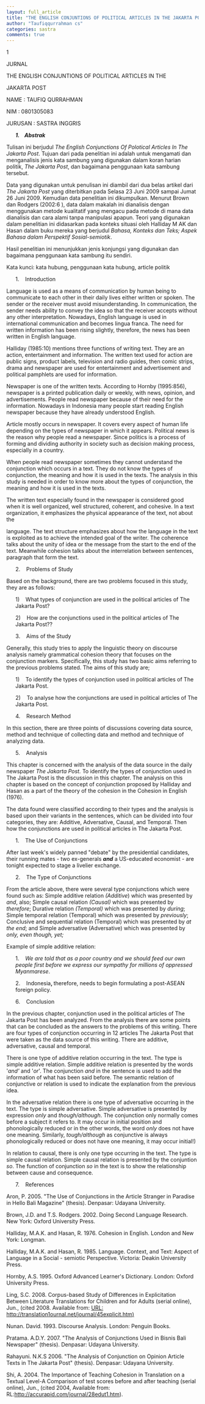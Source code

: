 ```yaml
---
layout: full_article
title: "THE ENGLISH CONJUNTIONS OF POLITICAL ARTICLES IN THE JAKARTA POST"
author: "Taufiqqurrahman cs"
categories: sastra
comments: true
---
```


<p><span class="font0">1</span></p>
<p><span class="font1">JURNAL</span></p>
<p><span class="font1">THE ENGLISH CONJUNTIONS OF POLITICAL ARTICLES IN THE</span></p>
<p><span class="font1">JAKARTA POST</span></p>
<p><span class="font1">NAME : TAUFIQ QURRAHMAN</span></p>
<p><span class="font1">NIM : 0801305083</span></p>
<p><span class="font1">JURUSAN : SASTRA INGGRIS</span></p>
<ul style="list-style:none;"><li>
<p><span class="font1" style="font-weight:bold;font-style:italic;">1. &nbsp;&nbsp;&nbsp;Abstrak</span></p></li></ul>
<p><span class="font1">Tulisan ini berjudul </span><span class="font1" style="font-style:italic;">The English Conjunctions Of Polotical Articles In The Jakarta Post</span><span class="font1">. Tujuan dari pada penelitian ini adalah untuk mengamati dan menganalisis jenis kata sambung yang digunakan dalam koran harian politik, </span><span class="font1" style="font-style:italic;">The Jakarta Post</span><span class="font1">, dan bagaimana penggunaan kata sambung tersebut.</span></p>
<p><span class="font1">Data yang digunakan untuk penulisan ini diambil dari dua belas artikel dari </span><span class="font1" style="font-style:italic;">The Jakarta Post</span><span class="font1"> yang diterbitkan pada Selasa 23 Juni 2009 sampai Jumat 26 Juni 2009. Kemudian data penelitian ini dikumpulkan. Menurut Brown dan Rodgers (2002:6 ), data dalam makalah ini dianalisis dengan menggunakan metode kualitatif yang mengacu pada metode di mana data dianalisis dan cara alami tanpa manipulasi apapun. Teori yang digunakan dalam penelitian ini didasarkan pada konteks situasi oleh Halliday M AK dan Hasan dalam buku mereka yang berjudul </span><span class="font1" style="font-style:italic;">Bahasa, Konteks dan Teks; Aspek Bahasa dalam Perspektif Sosial-semiotik</span><span class="font1">.</span></p>
<p><span class="font1">Hasil penelitian ini menunjukkan jenis konjungsi yang digunakan dan bagaimana penggunaan kata sambung itu sendiri.</span></p>
<p><span class="font1">Kata kunci: kata hubung, penggunaan kata hubung, article politik</span></p>
<ul style="list-style:none;"><li>
<p><span class="font1">1. &nbsp;&nbsp;&nbsp;Introduction</span></p></li></ul>
<p><span class="font1">Language is used as a means of communication by human being to communicate to each other in their daily lives either written or spoken. The sender or the receiver must avoid misunderstanding. In communication, the sender needs ability to convey the idea so that the receiver accepts without any other interpretation. Nowadays, English language is used in international communication and becomes lingua franca. The need for written information has been rising slightly, therefore, the news has been written in English language.</span></p>
<p><span class="font1">Halliday (1985:10) mentions three functions of writing text. They are an action, entertainment and information. The written text used for action are public signs, product labels, television and radio guides, then comic strips, drama and newspaper are used for entertainment and advertisement and political pamphlets are used for information.</span></p>
<p><span class="font1">Newspaper is one of the written texts. According to Hornby (1995:856), newspaper is a printed publication daily or weekly, with news, opinion, and advertisements. People read newspaper because of their need for the information. Nowadays in Indonesia many people start reading English newspaper because they have already understood English.</span></p>
<p><span class="font1">Article mostly occurs in newspaper. It covers every aspect of human life depending on the types of newspaper in which it appears. Political news is the reason why people read a newspaper. Since politics is a process of forming and dividing authority in society such as decision making process, especially in a country.</span></p>
<p><span class="font1">When people read newspaper sometimes they cannot understand the conjunction which occurs in a text. They do not know the types of conjunction, the meaning and how it is used in the texts. The analysis in this study is needed in order to know more about the types of conjunction, the meaning and how it is used in the texts.</span></p>
<p><span class="font1">The written text especially found in the newspaper is considered good when it is well organized, well structured, coherent, and cohesive. In a text organization, it emphasizes the physical appearance of the text, not about the</span></p>
<p><span class="font1">language. The text structure emphasizes about how the language in the text is exploited as to achieve the intended goal of the writer. The coherence talks about the unity of idea or the message from the start to the end of the text. Meanwhile cohesion talks about the interrelation between sentences, paragraph that form the text.</span></p>
<ul style="list-style:none;"><li>
<p><span class="font1">2. &nbsp;&nbsp;&nbsp;Problems of Study</span></p></li></ul>
<p><span class="font1">Based on the background, there are two problems focused in this study, they are as follows:</span></p>
<ul style="list-style:none;"><li>
<p><span class="font1">1) &nbsp;&nbsp;&nbsp;What types of conjunction are used in the political articles of The Jakarta Post?</span></p></li>
<li>
<p><span class="font1">2) &nbsp;&nbsp;&nbsp;How are the conjunctions used in the political articles of The Jakarta Post??</span></p></li></ul>
<ul style="list-style:none;"><li>
<p><span class="font1">3. &nbsp;&nbsp;&nbsp;Aims of the Study</span></p></li></ul>
<p><span class="font1">Generally, this study tries to apply the linguistic theory on discourse analysis namely grammatical cohesion theory that focuses on the conjunction markers. Specifically, this study has two basic aims referring to the previous problems stated. The aims of this study are;</span></p>
<ul style="list-style:none;"><li>
<p><span class="font1">1) &nbsp;&nbsp;&nbsp;To identify the types of conjunction used in political articles of The Jakarta Post.</span></p></li>
<li>
<p><span class="font1">2) &nbsp;&nbsp;&nbsp;To analyse how the conjunctions are used in political articles of The Jakarta Post.</span></p></li></ul>
<ul style="list-style:none;"><li>
<p><span class="font1">4. &nbsp;&nbsp;&nbsp;Research Method</span></p></li></ul>
<p><span class="font1">In this section, there are three points of discussions covering data source, method and technique of collecting data and method and technique of analyzing data.</span></p>
<ul style="list-style:none;"><li>
<p><span class="font1">5. &nbsp;&nbsp;&nbsp;Analysis</span></p></li></ul>
<p><span class="font1">This chapter is concerned with the analysis of the data source in the daily newspaper </span><span class="font1" style="font-style:italic;">The Jakarta Post.</span><span class="font1"> To identify the types of conjunction used in The Jakarta Post is the discussion in this chapter. The analysis on this chapter is based on the concept of conjunction proposed by Halliday and Hasan as a part of the theory of the cohesion in the Cohesion in English (1976).</span></p>
<p><span class="font1">The data found were classified according to their types and the analysis is based upon their variants in the sentences, which can be divided into four categories, they are: Additive, Adversative, Causal, and Temporal. Then how the conjunctions are used in political articles in The Jakarta Post.</span></p>
<ul style="list-style:none;"><li>
<p><span class="font1">1. &nbsp;&nbsp;&nbsp;The Use of Conjunctions</span></p></li></ul>
<p><span class="font1">After last week's widely panned &quot;debate&quot; by the presidential candidates, their running mates - two ex-generals </span><span class="font1" style="font-weight:bold;font-style:italic;">and</span><span class="font1"> a US-educated economist - are tonight expected to stage a livelier exchange.</span></p>
<ul style="list-style:none;"><li>
<p><span class="font1">2. &nbsp;&nbsp;&nbsp;The Type of Conjunctions</span></p></li></ul>
<p><span class="font1">From the article above, there were several type conjunctions which were found such as: Simple additive relation </span><span class="font1" style="font-style:italic;">(Additive</span><span class="font1">) which was presented by </span><span class="font1" style="font-style:italic;">and</span><span class="font1">, also; Simple causal relation </span><span class="font1" style="font-style:italic;">(Causal)</span><span class="font1"> which was presented by </span><span class="font1" style="font-style:italic;">therefore</span><span class="font1">; Durative relation </span><span class="font1" style="font-style:italic;">(Temporal)</span><span class="font1"> which was presented by </span><span class="font1" style="font-style:italic;">during</span><span class="font1">; Simple temporal relation (Temporal) which was presented by </span><span class="font1" style="font-style:italic;">previously</span><span class="font1">; Conclusive and sequential relation (Temporal) which was presented by </span><span class="font1" style="font-style:italic;">at the end</span><span class="font1">; and Simple adversative (Adversative) which was presented by </span><span class="font1" style="font-style:italic;">only, even though, yet;</span></p>
<p><span class="font1">Example of simple additive relation:</span></p>
<ul style="list-style:none;"><li>
<p><span class="font1">1.</span><span class="font1" style="font-style:italic;"> &nbsp;&nbsp;&nbsp;We are told that as a poor country and we should feed our own people first before we express our sympathy for millions of oppressed Myanmarese</span><span class="font1">.</span></p></li>
<li>
<p><span class="font1">2. &nbsp;&nbsp;&nbsp;Indonesia</span><span class="font1" style="font-weight:bold;">, </span><span class="font1">therefore, needs to begin formulating a post-ASEAN foreign policy.</span></p></li></ul>
<ul style="list-style:none;"><li>
<p><span class="font1">6. &nbsp;&nbsp;&nbsp;Conclusion</span></p></li></ul>
<p><span class="font1">In the previous chapter, conjunction used in the political articles of The Jakarta Post has been analyzed. From the analysis there are some points that can be concluded as the answers to the problems of this writing. There are four types of conjunction occurring in 12 articles The Jakarta Post that were taken as the data source of this writing. There are additive, adversative, causal and temporal.</span></p>
<p><span class="font1">There is one type of additive relation occurring in the text. The type is simple additive relation. Simple additive relation is presented by the words '</span><span class="font1" style="font-style:italic;">and'</span><span class="font1"> and '</span><span class="font1" style="font-style:italic;">or</span><span class="font1">'. The conjunction </span><span class="font1" style="font-style:italic;">and</span><span class="font1"> in the sentence is used to add the information of what has been said before. The semantic relation of conjunctive or relation is used to indicate the explanation from the previous idea.</span></p>
<p><span class="font1">In the adversative relation there is one type of adversative occurring in the text. The type is simple adversative. Simple adversative is presented by expression </span><span class="font1" style="font-style:italic;">only</span><span class="font1"> and </span><span class="font1" style="font-style:italic;">though/although</span><span class="font1">. The conjunction only normally comes before a subject it refers to. It may occur in initial position and phonologically reduced or in the other words, the word </span><span class="font1" style="font-style:italic;">only</span><span class="font1"> does not have one meaning. Similarly, </span><span class="font1" style="font-style:italic;">tough/although </span><span class="font1">as conjunctive is always phonologically reduced or does not have one meaning, it may occur initial!)</span></p>
<p><span class="font1">In relation to causal, there is only one type occurring in the text. The type is simple causal relation. Simple causal relation is presented by the conjuntion </span><span class="font1" style="font-style:italic;">so</span><span class="font1">. The function of conjunction </span><span class="font1" style="font-style:italic;">so</span><span class="font1"> in the text is to show the relationship between cause and consequence.</span></p>
<ul style="list-style:none;"><li>
<p><span class="font1">7. &nbsp;&nbsp;&nbsp;References</span></p></li></ul>
<p><span class="font1">Aron, P. 2005. &quot;The Use of Conjunctions in the Article Stranger in Paradise in Hello Bali Magazine&quot; (thesis). Denpasar: Udayana University.</span></p>
<p><span class="font1">Brown, J.D. and T.S. Rodgers. 2002. Doing Second Language Research. New York: Oxford University Press.</span></p>
<p><span class="font1">Halliday, M.A.K. and Hasan, R. 1976. Cohesion in English. London and New York: Longman.</span></p>
<p><span class="font1">Halliday, M.A.K. and Hasan, R. 1985. Language. Context, and Text: Aspect of Language in a Social - semiotic Perspective. Victoria: Deakin University Press.</span></p>
<p><span class="font1">Hornby, A.S. 1995. Oxford Advanced Learner's Dictionary. London: Oxford University Press.</span></p>
<p><span class="font1">Ling, S.C. 2008. Corpus-based Study of Differences in Explicitation Between Literature Translations for Children and for Adults (serial online), Jun., (cited 2008. Available from: </span><span class="font1" style="text-decoration:underline;">URL: </span><a href="http://translation1ournal.net/journal/45explicit.htm"><span class="font1" style="text-decoration:underline;">http://translation1ournal.net/journal/45explicit.htm</span></a><span class="font1" style="text-decoration:underline;">)</span></p>
<p><span class="font1">Nunan. David. 1993. Discourse Analysis. London: Penguin Books.</span></p>
<p><span class="font1">Pratama. A.D.Y. 2007. &quot;The Analysis of Conjunctions Used in Bisnis Bali Newspaper&quot; (thesis). Denpasar: Udayana University.</span></p>
<p><span class="font1">Rahayuni. N.K.S 2006. &quot;The Analysis of Conjunction on Opinion Article Texts in The Jakarta Post&quot; (thesis). Denpasar: Udayana University.</span></p>
<p><span class="font1">Shi, A. 2004. The Importance of Teaching Cohesion in Translation on a Textual Level-A Comparison of test scores before and after teaching (serial online), Jun., (cited 2004, Available from: RL:</span><a href="http://accurapid.com/journal/28edut1.htm"><span class="font1">http://accurapid.com/journal/28edut1.htm</span></a><span class="font1">).</span></p>